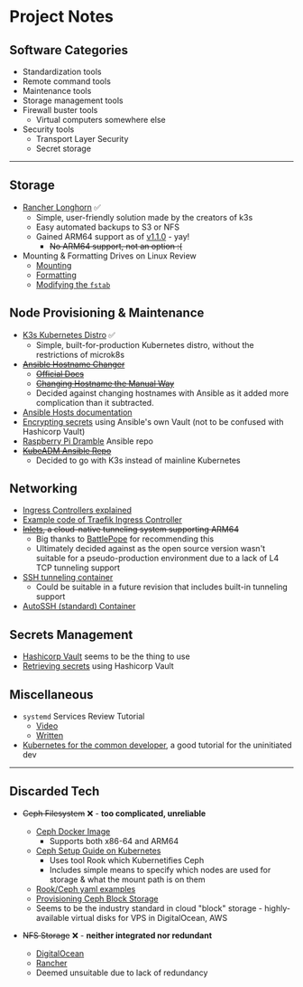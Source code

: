 # Project Notes

## Software Categories

- Standardization tools
- Remote command tools
- Maintenance tools
- Storage management tools
- Firewall buster tools
  - Virtual computers somewhere else
- Security tools
  - Transport Layer Security
  - Secret storage

---

## Storage

- [Rancher Longhorn](https://github.com/longhorn/longhorn) ✅
  - Simple, user-friendly solution made by the creators of k3s
  - Easy automated backups to S3 or NFS
  - Gained ARM64 support as of [v1.1.0](https://github.com/longhorn/longhorn/releases/tag/v1.1.0) - yay!
    - ~~No ARM64 support, not an option :(~~
- Mounting & Formatting Drives on Linux Review
  - [Mounting](https://vitux.com/how-to-manually-mount-unmount-a-usb-device-on-ubuntu/)
  - [Formatting](https://www.techwalla.com/articles/how-to-format-a-usb-flash-drive-in-linux)
  - [Modifying the `fstab`](https://www.howtogeek.com/howto/38125/htg-explains-what-is-the-linux-fstab-and-how-does-it-work/)

## Node Provisioning & Maintenance

- [K3s Kubernetes Distro](https://www.youtube.com/watch?v=WYPd7i15XOg) ✅
  - Simple, built-for-production Kubernetes distro, without the restrictions of microk8s
- ~~[Ansible Hostname Changer](https://github.com/codylane/ansible-playbook-change-hostname)~~
  - ~~[Official Docs](https://docs.ansible.com/ansible/latest/modules/hostname_module.html)~~
  - ~~[Changing Hostname the Manual Way](https://www.howtogeek.com/167195/how-to-change-your-raspberry-pi-or-other-linux-devices-hostname/)~~
  - Decided against changing hostnames with Ansible as it added more complication than it subtracted.
- [Ansible Hosts documentation](https://docs.ansible.com/ansible/latest/user_guide/intro_inventory.html)
- [Encrypting secrets](https://www.youtube.com/watch?v=BBTadK3cAww) using Ansible's own Vault (not to be confused with Hashicorp Vault)
- [Raspberry Pi Dramble](https://github.com/geerlingguy/raspberry-pi-dramble/tree/master/roles) Ansible repo
- ~~[KubeADM Ansible Repo](https://github.com/kairen/kubeadm-ansible)~~
  - Decided to go with K3s instead of mainline Kubernetes

## Networking

- [Ingress Controllers explained](https://www.youtube.com/watch?v=GhZi4DxaxxE)
- [Example code of Traefik Ingress Controller](https://docs.traefik.io/user-guides/crd-acme/)
- ~~[Inlets](https://github.com/inlets/inlets), a cloud-native tunneling system supporting ARM64~~
  - Big thanks to [BattlePope](https://www.reddit.com/user/BattlePope) for recommending this
  - Ultimately decided against as the open source version wasn't suitable for a pseudo-production environment due to a lack of L4 TCP tunneling support
- [SSH tunneling container](https://github.com/Jossec101/SSHTunneller)
  - Could be suitable in a future revision that includes built-in tunneling support
- [AutoSSH (standard) Container](https://github.com/jnovack/docker-autossh)

## Secrets Management

- [Hashicorp Vault](https://www.vaultproject.io/docs) seems to be the thing to use
- [Retrieving secrets](https://docs.ansible.com/ansible/latest/plugins/lookup/hashi_vault.html) using Hashicorp Vault

## Miscellaneous

- `systemd` Services Review Tutorial
  - [Video](https://www.youtube.com/watch?v=fYQBvjYQ63U)
  - [Written](https://www.devdungeon.com/content/creating-systemd-service-files)
- [Kubernetes for the common developer](https://www.youtube.com/watch?v=lAyL9HKx8cQ), a good tutorial for the uninitiated dev

---

## Discarded Tech

- ~~Ceph Filesystem~~ ❌ - **too complicated, unreliable**
  - [Ceph Docker Image](https://hub.docker.com/r/ceph/ceph)
    - Supports both x86-64 and ARM64
  - [Ceph Setup Guide on Kubernetes](https://www.youtube.com/watch?v=wIRMxl_oEMM)
    - Uses tool Rook which Kubernetifies Ceph
    - Includes simple means to specify which nodes are used for storage & what the mount path is on them
  - [Rook/Ceph yaml examples](https://github.com/rook/rook/tree/release-1.4/cluster/examples/kubernetes/ceph)
  - [Provisioning Ceph Block Storage](https://rook.io/docs/rook/v1.4/ceph-block.html)
  - Seems to be the industry standard in cloud "block" storage - highly-available virtual disks for VPS in DigitalOcean, AWS

- ~~NFS Storage~~ ❌ - **neither integrated nor redundant**
  - [DigitalOcean](https://www.digitalocean.com/community/tutorials/how-to-set-up-an-nfs-mount-on-ubuntu-20-04)
  - [Rancher](https://rancher.com/docs/rancher/v2.x/en/cluster-admin/volumes-and-storage/examples/nfs/)
  - Deemed unsuitable due to lack of redundancy